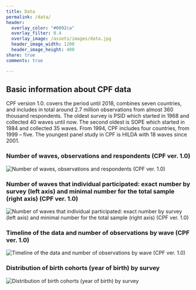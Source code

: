 ```yaml
---
title: Data
permalink: /data/
header:
  overlay_color: "#0092ca"
  overlay_filter: 0.4
  overlay_image: /assets/images/data.jpg
  header_image_width: 1200
  header_image_height: 400
share: true 
comments: true

---
```


## Basic information about CPF data

CPF version 1.0. covers the period until 2018, combines seven countries, and includes in total around 2.7 million observations from almost 360 thousand respondents. The oldest survey is PSID which started in 1968 and collected 40 waves until now. The second oldest is SOPE which started in 1984 and collected 35 waves. From 1994, CPF includes four countries, from 1999 – five. The youngest panel study in CPF is HILDA with 18 waves since 2001. 

### Number of waves, observations and respondents (CPF ver. 1.0)

![Number of waves, observations and respondents (CPF ver. 1.0)](/assets/images/Table_waves_v2.webp)

### Number of waves that individual participated: exact number by survey (left axis) and minimal number for the total sample (right axis) (CPF ver. 1.0)

![Number of waves that individual participated: exact number by survey (left axis) and minimal number for the total sample (right axis) (CPF ver. 1.0)](/assets/images/Fig_1b-e1606842828908.webp)

### Timeline of the data and number of observations by wave (CPF ver. 1.0)
![Timeline of the data and number of observations by wave (CPF ver. 1.0)](/assets/images/Fig_2.webp)

### Distribution of birth cohorts (year of birth) by survey
![Distribution of birth cohorts (year of birth) by survey](/assets/images/Fig_5.webp)

